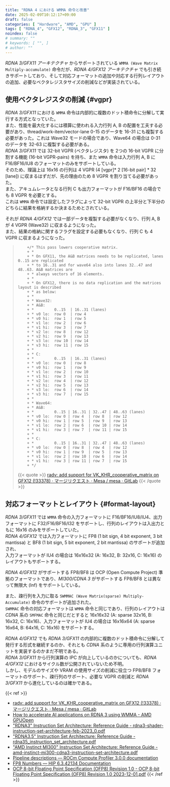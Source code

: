 ```yaml
---
title: "RDNA 4 における WMMA 命令と改善"
date: 2025-02-09T10:12:17+09:00
draft: false
categories: [ "Hardware", "AMD", "GPU" ]
tags: [ "RDNA_4", "GFX12", "RDNA_3", "GFX11" ]
noindex: false
# summary: ""
# keywords: [ "", ]
# author: ""
---
```


*RDNA 3/GFX11 アーキテクチャ* からサポートされている `WMMA (Wave Matrix Multiply-accumulate)` 命令だが、*RDNA 4/GFX12 アーキテクチャ* でも引き続きサポートしており、そして対応フォーマットの追加や対応する行列レイアウトの追加、必要なベクタレジスタサイズの削減などが実装されている。  

## 使用ベクタレジスタの削減 {#vgpr}
*RDNA 3/GFX11* における `WMMA` 命令は内部的に複数のドット積命令に分解して実行する方式となっていた。  
また、性能を最大化するには積算に使われる入力行列 A, B の配置を工夫する必要があり、thread/work-item/vector-lane 0-15 のデータを 16-31 にも複製する必要があった。これは Wave32 モードの場合であり、Wave64 の場合は 0-31 のデータを 32-63 に複製する必要がある。  
*RDNA 3/GFX11* では 32-bit VGPR (ベクタレジスタ) を 2つの 16-bit VGPR に分割する機能 (16-bit VGPR-pairs) を持ち、また `WMMA` 命令は入力行列 A, B に F16/BF16/IU8 のフォーマットのみをサポートしている。  
そのため、理論上は 16x16 の行列は 4 VGPR (4 [vgpr]\* 2 [16-bit pair] \* 32 [lane]) に収まるはずだが、先の理由のため 8 VGPR を割り当てる必要があった。  
また、アキュムレータとなる行列 C も出力フォーマットが F16/BF16 の場合でも 8 VGPR を必要とする。  
これは `WMMA` 命令では設定したフラグによって 32-bit VGPR の上半分と下半分のどちらに結果を格納するか決まるためとされている。  

それが *RDNA 4/GFX12* では一部データを複製する必要がなくなり、行列 A, B が 4 VGPR (Wave32) に収まるようになった。  
また、結果の格納に関するフラグを設定する必要もなくなり、行列 C も 4 VGPR に収まるようになった。  

 >         +/* This pass lowers cooperative matrix.
 >         + *
 >         + * On GFX11, the A&B matrices needs to be replicated, lanes 0..15 are replicated
 >         + * to 16..31 and for wave64 also into lanes 32..47 and 48..63. A&B matrices are
 >         + * always vectors of 16 elements.
 >         + *
 >         + * On GFX12, there is no data replication and the matrices layout is described
 >         + * as below:
 >         + *
 >         + * Wave32:
 >         + * A&B:
 >         + *         0..15  | 16..31 (lanes)
 >         + * v0 lo:  row 0  | row 4
 >         + * v0 hi:  row 1  | row 5
 >         + * v1 lo:  row 2  | row 6
 >         + * v1 hi:  row 3  | row 7
 >         + * v2 lo:  row 8  | row 12
 >         + * v2 hi:  row 9  | row 13
 >         + * v3 lo:  row 10 | row 14
 >         + * v3 hi:  row 11 | row 15
 >         + *
 >         + * C:
 >         + *         0..15  | 16..31 (lanes)
 >         + * v0 lo:  row 0  | row 8
 >         + * v0 hi:  row 1  | row 9
 >         + * v1 lo:  row 2  | row 10
 >         + * v1 hi:  row 3  | row 11
 >         + * v2 lo:  row 4  | row 12
 >         + * v2 hi:  row 5  | row 13
 >         + * v3 lo:  row 6  | row 14
 >         + * v3 hi:  row 7  | row 15
 >         + *
 >         + * Wave64:
 >         + * A&B:
 >         + *         0..15 | 16..31 | 32..47 | 48..63 (lanes)
 >         + * v0 lo:  row 0 | row 4  | row 8  | row 12
 >         + * v0 hi:  row 1 | row 5  | row 9  | row 13
 >         + * v1 lo:  row 2 | row 6  | row 10 | row 14
 >         + * v1 hi:  row 3 | row 7  | row 11 | row 15
 >         + *
 >         + * C:
 >         + *         0..15 | 16..31 | 32..47 | 48..63 (lanes)
 >         + * v0 lo:  row 0 | row 8  | row 4  | row 12
 >         + * v0 hi:  row 1 | row 9  | row 5  | row 13
 >         + * v1 lo:  row 2 | row 10 | row 6  | row 14
 >         + * v1 hi:  row 3 | row 11 | row 7  | row 15
 >         + */
 >
 > {{< quote >}} [radv: add support for VK_KHR_cooperative_matrix on GFX12 (!33378) · マージリクエスト · Mesa / mesa · GitLab](https://gitlab.freedesktop.org/mesa/mesa/-/merge_requests/33378) {{< /quote >}}

## 対応フォーマットとレイアウト {#format-layout}
*RDNA 3/GFX11* では `WMMA` 命令の入力フォーマットに F16/BF16/IU8/IU4、出力フォーマットに F32/F16/BF16/I32 をサポートし、行列のレイアウトは入出力ともに 16x16 のみをサポートしていた。  
*RDNA 4/GFX12* では入力フォーマットに FP8 (1 bit sign, 4 bit exponent, 3 bit mantissa) と BF8 (1 bit sign, 5 bit exponent, 2 bit mantissa) のサポートが追加され、  
入力フォーマットが IU4 の場合は 16x16x32 (A: 16x32, B: 32x16, C: 16x16) のレイアウトもサポートする。  

*RDNA 4/GFX12* がサポートする FP8/BF8 は OCP (Open Compute Project) 準拠のフォーマットであり、*MI300/CDNA 3* がサポートする FP8/BF8 とは異なって無限大 (Inf) をサポートしている。  

また、疎行列を入力に取る `SWMMAC (Wave Matrix(sparse) Multiply-Accumulate)` 命令のサポートが追加された。  
`SWMMAC` 命令の対応フォーマットは `WMMA` 命令と同じであり、行列のレイアウトは *CDNA* 系の `SMFMAC` 命令と同じだとすると 16x16x32 (A: sparse 32x16, B: 16x32, C: 16x16)、入力フォーマットが IU4 の場合は 16x16x64 (A: sparse 16x64, B: 64x16, C: 16x16) をサポートする。  

*RDNA 4/GFX12* でも *RDNA 3/GFX11* の内部的に複数のドット積命令に分解して発行する形式を継続するのか、それとも *CDNA* 系のように専用の行列演算ユニットを実装するのかまだ不明である。  
*RDNA 3/GFX11* から行列演算の IPC が向上しているのかについても、*RDNA 4/GFX12* におけるサイクル数が公開されていないため不明。  
しかし、モデルのサイズや VRAM の使用サイズの削減に役立つ FP8/BF8 フォーマットのサポート、疎行列のサポート、必要な VGPR の削減と *RDNA 3/GFX11* から進化しているのは確かである。  

{{< ref >}}
 * [radv: add support for VK_KHR_cooperative_matrix on GFX12 (!33378) · マージリクエスト · Mesa / mesa · GitLab](https://gitlab.freedesktop.org/mesa/mesa/-/merge_requests/33378)
 * [How to accelerate AI applications on RDNA 3 using WMMA - AMD GPUOpen](https://gpuopen.com/learn/wmma_on_rdna3/)
 * ["RDNA3" Instruction Set Architecture: Reference Guide - rdna3-shader-instruction-set-architecture-feb-2023_0.pdf](https://www.amd.com/content/dam/amd/en/documents/radeon-tech-docs/instruction-set-architectures/rdna3-shader-instruction-set-architecture-feb-2023_0.pdf)
 * ["RDNA3.5" Instruction Set Architecture: Reference Guide - rdna35_instruction_set_architecture.pdf](https://www.amd.com/content/dam/amd/en/documents/radeon-tech-docs/instruction-set-architectures/rdna35_instruction_set_architecture.pdf)
 * ["AMD Instinct MI300" Instruction Set Architecture: Reference Guide - amd-instinct-mi300-cdna3-instruction-set-architecture.pdf](https://www.amd.com/content/dam/amd/en/documents/instinct-tech-docs/instruction-set-architectures/amd-instinct-mi300-cdna3-instruction-set-architecture.pdf)
 * [Pipeline descriptions — ROCm Compute Profiler 3.0.0 documentation](https://rocm.docs.amd.com/projects/rocprofiler-compute/en/latest/conceptual/pipeline-descriptions.html)
 * [FP8 Numbers — HIP 6.3.42134 Documentation](https://rocm.docs.amd.com/projects/HIP/en/latest/reference/fp8_numbers.html)
 * [OCP 8-bit Floating Point Specification (OFP8) Revision 1.0 - OCP 8-bit Floating Point Specification (OFP8) Revision 1.0 2023-12-01.pdf](https://www.opencompute.org/documents/ocp-8-bit-floating-point-specification-ofp8-revision-1-0-2023-12-01-pdf-1)
{{< /ref >}}
